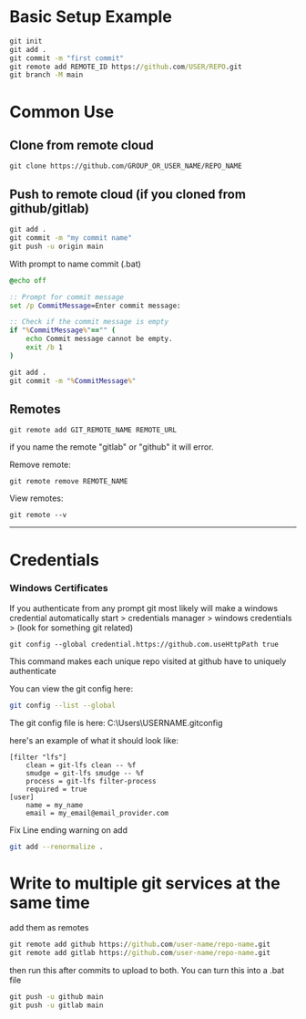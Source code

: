# Basic Setup Example

``` bat
git init
git add .
git commit -m "first commit"
git remote add REMOTE_ID https://github.com/USER/REPO.git
git branch -M main
```

# Common Use

## Clone from remote cloud

```
git clone https://github.com/GROUP_OR_USER_NAME/REPO_NAME
```

## Push to remote cloud (if you cloned from github/gitlab)

``` bat
git add .
git commit -m "my commit name"
git push -u origin main
```

With prompt to name commit (.bat)

``` bat
@echo off

:: Prompt for commit message
set /p CommitMessage=Enter commit message: 

:: Check if the commit message is empty
if "%CommitMessage%"=="" (
    echo Commit message cannot be empty.
    exit /b 1
)

git add .
git commit -m "%CommitMessage%"
```

## Remotes

```
git remote add GIT_REMOTE_NAME REMOTE_URL
```

if you name the remote "gitlab" or "github" it will error.

Remove remote:
```
git remote remove REMOTE_NAME
```

View remotes:
```
git remote --v
```

---
# Credentials


### Windows Certificates
If you authenticate from any prompt git most likely will make a windows credential automatically
start > credentials manager > windows credentials > (look for something git related)

```text
git config --global credential.https://github.com.useHttpPath true
```
This command makes each unique repo visited at github have to uniquely authenticate 

You can view the git config here:
``` sh
git config --list --global
```

The git config file is here:
C:\Users\USERNAME\.gitconfig

here's an example of what it should look like:

```text
[filter "lfs"]
	clean = git-lfs clean -- %f
	smudge = git-lfs smudge -- %f
	process = git-lfs filter-process
	required = true
[user]
	name = my_name
	email = my_email@email_provider.com
```


Fix Line ending warning on add

``` sh
git add --renormalize .
```


# Write to multiple git services at the same time

add them as remotes

``` bat
git remote add github https://github.com/user-name/repo-name.git
git remote add gitlab https://github.com/user-name/repo-name.git
```

then run this after commits to upload to both. You can turn this into a .bat file

``` bat
git push -u github main
git push -u gitlab main
```